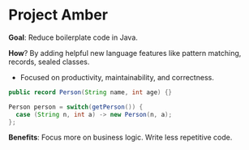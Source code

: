 # Project Amber


**Goal**: Reduce boilerplate code in Java.


**How**? By adding helpful new language features like pattern matching, records, sealed classes.

* Focused on productivity, maintainability, and correctness.

```java
public record Person(String name, int age) {}

Person person = switch(getPerson()) {
  case (String n, int a) -> new Person(n, a);
};
```


**Benefits**: Focus more on business logic. Write less repetitive code.
